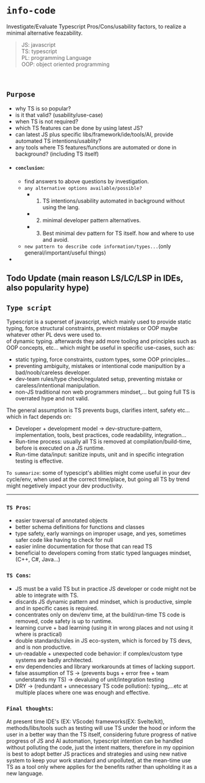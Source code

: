 # `info-code`   

Investigate/Evaluate Typescript Pros/Cons/usability factors, to realize a minimal alternative feazability.
> JS: javascript  
> TS: typescript  
> PL: programming Language  
> OOP: object oriented programming  
<br>
   
## `Purpose`  

- why TS is so popular?
- is it that valid? (usability/use-case)
- when TS is not required?
- which TS features can be done by using latest JS?
- can latest JS plus specific libs/framework/ide/tools/AI, provide automated TS intentions/usablity?  
- any tools where TS features/functions are automated or done in background? (including TS itself)   
- #### `conclusion`:  
  - find answers to above questions by investigation.  
  - `any alternative options available/possible?`
    - 1. TS intentions/usability automated in background without using the lang.
    - 2. minimal developer pattern alternatives.
    - 3. Best minimal dev pattern for TS itself. how and where to use and avoid.
  - `new pattern to describe code information/types...`(only general/important/useful things)  
-   

## Todo Update (main reason LS/LC/LSP in IDEs, also popularity hype)

## `Type script`
Typescript is a superset of javascript, which mainly used to provide static typing, force structural constraints, 
prevent mistakes or OOP maybe whatever other PL devs were used to.  
of dynamic typing. afterwards they add more tooling and principles such as OOP concepts, etc... which might be useful in specific use-cases, such as:  

- static typing, force constraints, custom types, some OOP principles...
- preventing ambiguity, mistakes or intentional code manipultion by a bad/noob/careless developer.
- dev-team rules/type check/regulated setup, preventing mistake or careless/intentional manipulation.  
- non-JS traditional non web programmers mindset,... but going full TS is overrated hype and not valid.  

The general assumption is TS prevents bugs, clarifies intent, safety etc... which in fact depends on:  
- Developer + development model -> dev-structure-pattern, implementation, tools, best practices, code readability, integration...
- Run-time process: usually all TS is removed at compilation/build-time, before is executed on a JS runtime.
- Run-time data/input:  sanitize inputs, unit and in specific integration testing is effective.  

`To summarize`: some of typescipt's abilities might come useful in your dev cycle/env, when used at the correct time/place, but going all TS by trend might negetively impact your dev productivity.  
  
 ***

### `TS Pros`:
* easier traversal of annotated objects
* better schema definitions for functions and classes
* type safety, early warnings on improper usage, and yes, sometimes safer code like having to check for null
* easier inline documentation for those that can read TS
* beneficial to developers coming from static typed languages mindset, (C++, C#, Java...)

### `TS Cons`:
* JS must be a valid TS but in practice JS developer or code might not be able to integrate with TS.
* discards JS dynamic pattern and mindset, which is productive, simple and in specific cases is required.
* concentrates only on dev/env time, at the build/run-time TS code is removed, code safety is up to runtime.
* learning curve + bad learning (using it in wrong places and not using it where is practical)
* double standards/rules in JS eco-system, which is forced by TS devs, and is non productive.
* un-readable + unexpected code behavior: if complex/custom type systems are badly architected.
* env dependencies and library workarounds at times of lacking support.
* false assumption of TS -> (prevents bugs + error free + team understands my TS) -> devaluing of unit/integration testing
* DRY -> (redundant + unnecessary TS code pollution): typing,...etc at multiple places where one was enough and effective.  

### `Final thoughts`:
At present time IDE's (EX: VScode) frameworks(EX: Svelte/kit), methods/libs/tools such as testing will use TS under the hood or inform the user in a better way than the TS itself, considering future progress of native progress of JS and AI automation, typescript intention can be handled without polluting the code, just the intent matters, therefore in my oppinion is best to adopt better JS practices and strategies and using new native system to keep your work standard and unpolluted, at the mean-time use TS as a tool only where applies for the benefits rather than upholding it as a new language.
